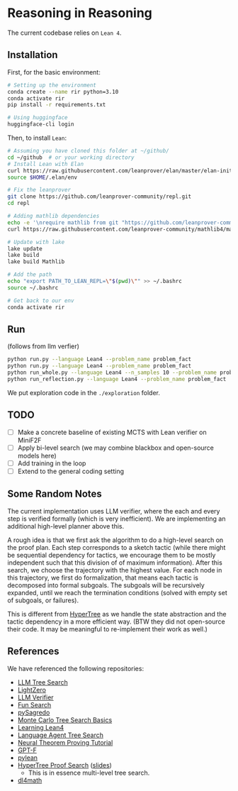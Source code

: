 # Reasoning in Reasoning

The current codebase relies on `Lean 4`.


## Installation
First, for the basic environment:
```bash
# Setting up the environment
conda create --name rir python=3.10
conda activate rir
pip install -r requirements.txt

# Using huggingface
huggingface-cli login
```

Then, to install `Lean`:
```bash
# Assuming you have cloned this folder at ~/github/
cd ~/github  # or your working directory
# Install Lean with Elan
curl https://raw.githubusercontent.com/leanprover/elan/master/elan-init.sh -sSf | sh
source $HOME/.elan/env

# Fix the leanprover
git clone https://github.com/leanprover-community/repl.git
cd repl

# Adding mathlib dependencies
echo -e '\nrequire mathlib from git "https://github.com/leanprover-community/mathlib4"' >> lakefile.lean
curl https://raw.githubusercontent.com/leanprover-community/mathlib4/master/lean-toolchain -o lean-toolchain

# Update with lake
lake update
lake build
lake build Mathlib

# Add the path
echo "export PATH_TO_LEAN_REPL=\"$(pwd)\"" >> ~/.bashrc
source ~/.bashrc

# Get back to our env
conda activate rir
```
<!-- 
We also need `pylean` as a wrapper to get proof states.
```bash
cd ~

git clone https://github.com/zhangir-azerbayev/repl
cd repl

git checkout bddf452deda0df2240b248e651bcc37fb8e59d01

cd pylean

python setup.py develop 
```
You may need go to `pylean/__init__.py` and overide the path as `path_to_repl = os.environ.get('PATH_TO_LEAN_REPL')`, as we previously defined. -->


## Run
(follows from llm verfier)
```bash
python run.py --language Lean4 --problem_name problem_fact
python run.py --language Lean4 --problem_name problem_fact
python run_whole.py --language Lean4 --n_samples 10 --problem_name problem_fact --greedy False 
python run_reflection.py --language Lean4 --problem_name problem_fact
```
We put exploration code in the `./exploration` folder.

## TODO
- [ ] Make a concrete baseline of existing MCTS with Lean verifier on MiniF2F
- [ ] Apply bi-level search (we may combine blackbox and open-source models here)
- [ ] Add training in the loop
- [ ] Extend to the general coding setting

## Some Random Notes
The current implementation uses LLM verifier, where the each and every step is verified formally (which is very inefficient). We are implementing an additional high-level planner above this. 

A rough idea is that we first ask the algorithm to do a high-level search on the proof plan. Each step corresponds to a sketch tactic (while there might be sequential dependency for tactics, we encourage them to be mostly independent such that this division of of maximum information). After this search, we choose the trajectory with the highest value. For each node in this trajectory, we first do formalization, that means each tactic is decomposed into formal subgoals. The subgoals will be recursively expanded, until we reach the termination conditions (solved with empty set of subgoals, or failures).

This is different from [HyperTree](https://openreview.net/pdf?id=J4pX8Q8cxHH) as we handle the state abstraction and the tactic dependency in a more efficient way. (BTW they did not open-source their code. It may be meaningful to re-implement their work as well.)



<!-- Notice the implementation of stepwise reflection can be problematic. -->

<!-- And we should not trigger the verifier at each step when the proof is incomplete. -->


## References
We have referenced the following repositories:
- [LLM Tree Search](https://github.com/waterhorse1/LLM_Tree_Search)
- [LightZero](https://github.com/opendilab/LightZero)
- [LLM Verifier](https://github.com/namin/llm-verified-with-monte-carlo-tree-search/tree/main)
- [Fun Search](https://github.com/google-deepmind/funsearch)
- [pySagredo](https://github.com/zhangir-azerbayev/pySagredo)
- [Monte Carlo Tree Search Basics](https://github.com/ImparaAI/monte-carlo-tree-search)
- [Learning Lean4](https://leanprover-community.github.io/learn.html)
- [Language Agent Tree Search](https://arxiv.org/pdf/2310.04406v2.pdf)
- [Neural Theorem Proving Tutorial](https://github.com/wellecks/ntptutorial/tree/main)
- [GPT-F](https://arxiv.org/pdf/2009.03393.pdf)
- [pylean](https://github.com/yeahrmek/pylean)
- [HyperTree Proof Search](https://openreview.net/pdf?id=J4pX8Q8cxHH) ([slides](https://github.com/tanchongmin/TensorFlow-Implementations/blob/main/Paper_Reviews/Hypertree%20Proof%20Search%20Slides.pdf))
    - This is in essence multi-level tree search.
- [dl4math](https://github.com/lupantech/dl4math)
